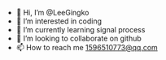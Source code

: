 - 👋 Hi, I’m @LeeGingko
- 👀 I’m interested in coding
- 🌱 I’m currently learning signal process
- 💞️ I’m looking to collaborate on github
- 📫 How to reach me 1596510773@qq.com

<!---
LeeGingko/LeeGingko is a ✨ special ✨ repository because its `README.md` (this file) appears on your GitHub profile.
You can click the Preview link to take a look at your changes.
--->
